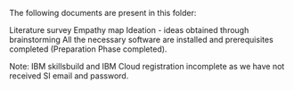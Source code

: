 The following documents are present in this folder:

Literature survey
Empathy map
Ideation - ideas obtained through brainstorming
All the necessary software are installed and prerequisites completed (Preparation Phase completed).

Note: IBM skillsbuild and IBM Cloud registration incomplete as we have not received SI email and password.